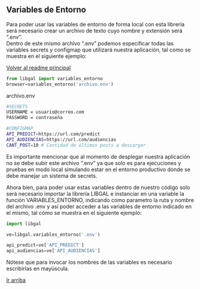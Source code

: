 ## Variables de Entorno

Para poder usar las variables de entorno de forma local con esta librería será necesario crear un archivo de texto cuyo nombre y extensión será “.env”.  
Dentro de este mismo archivo “.env” podemos especificar todas las variables secrets y configmap que utilizará nuestra aplicación, tal como se muestra en el siguiente ejemplo:

[Volver al readme principal](../README.md)

```python
from libgal import variables_entorno
browser=variables_entorno('archivo.env')
```

archivo.env
```sh
#SECRETS
USERNAME = usuario@correo.com
PASSWORD = contraseña

#CONFIGMAP
API_PREDICT=https://url.com/predict
API_AUDIENCIAS=https://url.com/audiencias
CANT_POST=10 # Cantidad de últimos posts a descargar
```

Es importante mencionar que al momento de desplegar nuestra aplicación no se debe subir este archivo “.env” ya que solo es para ejecuciones y pruebas en modo local simulando estar en el entorno productivo donde se debe manejar un sistema de secrets.

Ahora bien, para poder usar estas variables dentro de nuestro código solo será necesario importar la librería LIBGAL e instanciar en una variable la función VARIABLES_ENTORNO, indicando como parametro la ruta y nombre del archivo .env y así poder acceder a las variables de entorno indicado en el mismo, tal cómo se muestra en el siguiente ejemplo:

```python
import libgal

ve=libgal.variables_entorno('.env')

api_predict=ve['API_PREDICT']
api_audiencias=ve['API_AUDIENCIAS']
```

Nótese que para invocar los nombres de las variables es necesario escribirlas en mayúscula.

[Ir arriba](#variables-de-entorno)

